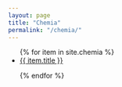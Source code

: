 ```yaml
---
layout: page
title: "Chemia"
permalink: "/chemia/"
---
```


<ul>
{% for item in site.chemia %}

<li><a href="{{ item.url }}">{{ item.title }}</a></li>

{% endfor %}
</ul>
